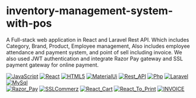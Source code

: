 # inventory-management-system-with-pos
A Full-stack web application in React and Laravel Rest API. Which includes Category, Brand, Product, Employee management, 
Also includes employee attendance and payment system, and point of sell including invoice. 
We also used JWT authentication and integrate Razor Pay gateway and SSL payment gateway for online payment.

[![JavaScript](https://img.shields.io/badge/-JavaScript-black?style=flat-square&logo=javascript&link=https://github.com/joynalam67598)](https://github.com/joynalam67598) 
[![React](https://img.shields.io/badge/-React-white?style=flat-square&logo=react&link=https://github.com/joynalam67598)](https://github.com/joynalam67598) 
[![HTML5](https://img.shields.io/badge/-HTML5-E34F26?style=flat-square&logo=html5&logoColor=white&link=https://github.com/joynalam67598)](https://github.com/joynalam67598) 
[![MaterialUi](https://img.shields.io/badge/-MaterialUI-blue?style=flat-square&logo=materialui&link=https://github.com/joynalam67598)](https://github.com/joynalam67598)
[![Rest_API](https://img.shields.io/badge/-Rest_API-yellow?style=flat-square&logo=api&link=https://github.com/joynalam67598)](https://github.com/joynalam67598)
[![Php](https://img.shields.io/badge/-PHP-gray?style=flat-square&logo=php&link=https://github.com/joynalam67598)](https://github.com/joynalam67598)
[![Laravel](https://img.shields.io/badge/-Laravel-white?style=flat-square&logo=laravel&link=https://github.com/joynalam67598)](https://github.com/joynalam67598)
[![MySql](https://img.shields.io/badge/-MySql-cyan?style=flat-square&logo=mysql&link=https://github.com/joynalam67598)](https://github.com/joynalam67598)
<br/>
[![Razor_Pay](https://img.shields.io/badge/-Razor_Pay-orange?style=flat-square&logo=razorPay&link=https://github.com/joynalam67598)](https://github.com/joynalam67598)
[![SSLCommerz](https://img.shields.io/badge/-SSLCommerz-green?style=flat-square&logo=SSLCOMMERZ&link=https://github.com/joynalam67598)](https://github.com/joynalam67598)
[![React_Cart](https://img.shields.io/badge/-React_Cart-orange?style=flat-square&logo=reactCart&link=https://github.com/joynalam67598)](https://github.com/joynalam67598)
[![React_To_Print](https://img.shields.io/badge/-React_To_Print-green?style=flat-square&logo=api&link=https://github.com/joynalam67598)](https://github.com/joynalam67598)
[![INVOICE](https://img.shields.io/badge/-INVOICE-orange?style=flat-square&logo=invoice&link=https://github.com/joynalam67598)](https://github.com/joynalam67598)
